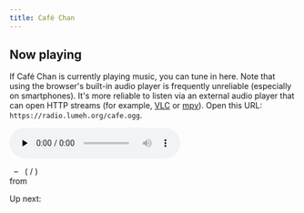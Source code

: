 ```yaml
---
title: Café Chan
---
```


## Now playing

If Café Chan is currently playing music, you can tune in here. Note that using
the browser's built-in audio player is frequently unreliable (especially on
smartphones). It's more reliable to listen via an external audio player that can
open HTTP streams (for example, [VLC] or [mpv]). Open this URL:
`https://radio.lumeh.org/cafe.ogg`.

<audio src="https://radio.lumeh.org/cafe.ogg" preload="none" controls>
  <a href="https://radio.lumeh.org/cafe.ogg" target="cafe-music-stream">café stream</a>
</audio>

[VLC]: https://www.videolan.org/vlc/
[mpv]: https://mpv.io/

<p><em id="song-artist">&nbsp;</em> – <em id="song-title">&nbsp;</em>
(<span id="song-current-time">&nbsp;</span>/<span id="song-length">&nbsp;</span>)
<br>from <em id="song-album">&nbsp;</em></p>
<p>Up next: <em id="next-title">&nbsp;</em></p>

<script src="/js/jquery-2.1.4.min.js"></script>
<script>
$(document).ready(function() {
 var update = function() {
  $.ajax({
   url: "https://radio.lumeh.org:61321/",
   cache: false,
   dataType: "json"
  }).done(function(data) {
   $("title").text(data.title + " – " + data.artist);
   $("#song-title").text(data.title);
   $("#song-artist").text(data.artist);
   $("#song-album").text(data.album);
   $("#song-current-time").fadeTo(200, 0, function() {
    $("#song-current-time").text(data.current_time).fadeTo(150, 1);
   });
   $("#song-length").text(data.length);
   $("#next-title").text(data.next_title);
  });
 };
 update();
 setInterval(update, 8000);
});
</script>
